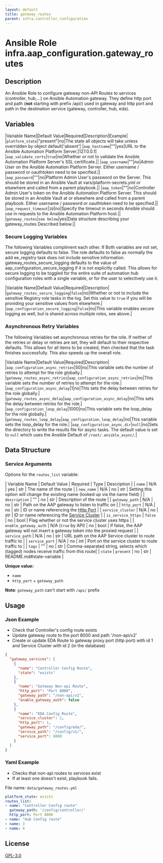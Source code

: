 ```yaml
---
layout: default
title: gateway_routes
parent: infra.controller_configuration
---
```


# Ansible Role infra.aap_configuration.gateway_routes

## Description

An Ansible Role to configure gateway non-API Routes to services (controller, hub,...) on Ansible Automation gateway.
They define http port and path (**not** starting with prefix /api/) used in gateway and
http port and path in the destination service (gateway, controller, hub, eda).

## Variables

|Variable Name|Default Value|Required|Description|Example|
|`platform_state`|"present"|no|The state all objects will take unless overridden by object default|'absent'|
|`aap_hostname`|""|yes|URL to the Ansible Automation Platform Server.|127.0.0.1|
|`aap_validate_certs`|`true`|no|Whether or not to validate the Ansible Automation Platform Server's SSL certificate.||
|`aap_username`|""|no|Admin User on the Ansible Automation Platform Server. Either username / password or oauthtoken need to be specified.||
|`aap_password`|""|no|Platform Admin User's password on the Server.  This should be stored in an Ansible Vault at vars/platform-secrets.yml or elsewhere and called from a parent playbook.||
|`aap_token`|""|no|Controller Admin User's token on the Ansible Automation Platform Server. This should be stored in an Ansible Vault at or elsewhere and called from a parent playbook. Either username / password or oauthtoken need to be specified.||
|`aap_request_timeout`|`10`|no|Specify the timeout in seconds Ansible should use in requests to the Ansible Automation Platform host.||
|`gateway_routes`|`see below`|yes|Data structure describing your gateway_routes Described below.||

### Secure Logging Variables

The following Variables compliment each other.
If Both variables are not set, secure logging defaults to false.
The role defaults to false as normally the add ee_registry task does not include sensitive information.
gateway_routes_secure_logging defaults to the value of aap_configuration_secure_logging if it is not explicitly called. This allows for secure logging to be toggled for the entire suite of automation hub configuration roles with a single variable, or for the user to selectively use it.

|Variable Name|Default Value|Required|Description|
|`gateway_routes_secure_logging`|`false`|no|Whether or not to include the sensitive Registry role tasks in the log.  Set this value to `true` if you will be providing your sensitive values from elsewhere.|
|`aap_configuration_secure_logging`|`false`|no|This variable enables secure logging as well, but is shared across multiple roles, see above.|

### Asynchronous Retry Variables

The following Variables set asynchronous retries for the role.
If neither of the retries or delay or retries are set, they will default to their respective defaults.
This allows for all items to be created, then checked that the task finishes successfully.
This also speeds up the overall role.

|Variable Name|Default Value|Required|Description|
|`aap_configuration_async_retries`|50|no|This variable sets the number of retries to attempt for the role globally.|
|`gateway_routes_async_retries`|`aap_configuration_async_retries`|no|This variable sets the number of retries to attempt for the role.|
|`aap_configuration_async_delay`|1|no|This sets the delay between retries for the role globally.|
|`gateway_routes_async_delay`|`aap_configuration_async_delay`|no|This sets the delay between retries for the role.|
|`aap_configuration_loop_delay`|1000|no|This variable sets the loop_delay for the role globally.|
|`gateway_routes_loop_delay`|`aap_configuration_loop_delay`|no|This variable sets the loop_delay for the role.|
|`aap_configuration_async_dir`|`null`|no|Sets the directory to write the results file for async tasks. The default value is set to `null` which uses the Ansible Default of `/root/.ansible_async/`.|

## Data Structure

### Service Arguments

Options for the `routes_list` variable:

| Variable Name         |    Default Value    | Required | Type | Description                                                                         |
| `name`                |         N/A         |   yes    | str  | The name of the route                                                               |
| `new_name`            |         N/A         |    no    | str  | Setting this option will change the existing name (looked up via the name field)    |
| `description`         |         ""          |    no    | str  | Description of the route                                                            |
| `gateway_path`        |         N/A         |    no    | str  | Path on the AAP gateway to listen to traffic on                                     |
| `http_port`           |         N/A         |    no    | str  | ID or name referencing the [Http Port](../gateway_http_ports/README.md)             |
| `service_cluster`     |         N/A         |    no    | str  | ID or name referencing the [Service Cluster](../gateway_service_clusters/README.md) |
| `is_service_https`    |       `false`       |    no    | bool | Flag whether or not the service cluster uses https                                  |
| `enable_gateway_auth` | N/A (`true` by API) |    no    | bool | If false, the AAP gateway will not insert a gateway token into the proxied request  |
| `service_path`        |         N/A         |    no    | str  | URL path on the AAP Service cluster to route traffic to                             |
| `service_port`        |         N/A         |    no    | int  | Port on the service cluster to route traffic to                                     |
| `tags`                |         ""          |    no    | str  | Comma-separated string, selects which (tagged) nodes receive traffic from this route|
| `state`               |      `present`      |    no    | str  | README.md#state-variable                                                            |

**Unique value:**

- `name`
- `http_port` + `gateway_path`

**Note**: `gateway_path` can't start with `/api/` prefix

## Usage

### Json Example

- Check that Controller's config route exists
- Update gateway route to the port 8000 and path '/non-api/v2'
- Create or update EDA Route to gateway proxy port (http port) with id 1 and Service Cluster with id 2 (in the database)

```json
{
  "gateway_services": [
    {
      "name": "Controller Config Route",
      "state": "exists"
    },
    {
      "name": "Gateway Non-api Route",
      "http_port": "Port 8000",
      "gateway_path": "/non-api/v2",
      "enable_gateway_auth": false
    },
    {
      "name": "EDA Config Route",
      "service_cluster": 2,
      "http_port": 1,
      "gateway_path": "/config/eda/",
      "service_path": "/config/v1/",
      "service_port": 9000
    }
  ]
}
```

### Yaml Example

- Checks that non-api routes to services exist
- If at least one doesn't exist, playbook fails.

File name: `data/gateway_routes.yml`

```yaml
platform_state: exists
routes_list:
- name: "Controller Config route"
  gateway_path: '/config/controller/'
  http_port: Port 8000
- name: "Hub Config route"
- name: 3
- name: 4
```

## License

[GPL-3.0](https://github.com/redhat-cop/aap_configuration#licensing)
